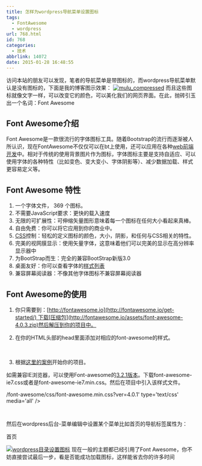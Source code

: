 ```yaml
---
title: 怎样为wordpress导航菜单设置图标
tags:
  - FontAwesome
  - wordpress
url: 768.html
id: 768
categories:
  - 技术
abbrlink: 14072
date: 2015-01-28 16:48:55
---
```


访问本站的朋友可以发现，笔者的导航菜单是带图标的，而wordpress导航菜单默认是没有图标的，下面是我的博客图示效果： [![mulu_compressed](http://baiyuan.wang/wp-content/uploads/2015/01/mulu_compressed.jpg)](http://baiyuan.wang/wp-content/uploads/2015/01/mulu_compressed.jpg) 而且这些图标就像文字一样，可以改变它的颜色，可以美化我们的网页界面。在此，抛砖引玉出一个名词：Font Awesome

Font Awesome介绍
--------------

Font Awesome是一款很流行的字体图标工具。随着Bootstrap的流行而逐渐被人所认识，现在FontAwesome不仅仅可以在bt上使用，还可以应用在各种[web前端开发](http://caibaojian.com/ "web前端开发")中。相对于传统的使用背景图片作为图标，字体图标主要是支持自适应、可以使用字体的各种特性（比如变色、变大变小、字体阴影等）、减少数据加载、样式更容易定义等。

Font Awesome 特性
---------------

1.  一个字体文件， 369 个图标。
2.  不需要JavaScript要求：更快的载入速度
3.  无限的可扩展性：可伸缩矢量图形意味着每一个图标在任何大小看起来真棒。
4.  自由免费：你可以将它应用到你的商业中。
5.  [CSS](http://caibaojian.com/t/css "CSS")控制：轻松的定义图标的颜色，大小，阴影，和任何与CSS相关的特性。
6.  完美的视网膜显示：使用矢量字体，这意味着他们可以完美的显示在高分辨率显示器中
7.  为BootStrap而生：完全的兼容BootStrap新版3.0
8.  桌面友好：你可以查看字体的[样式列表](http://fontawesome.io/cheatsheet/)
9.  兼容屏幕阅读器：不像其他字体图标不兼容屏幕阅读器

Font Awesome的使用
---------------

1.  你只需要到：[http://fontawesome.io](http://fontawesome.io/get-started/) 下载[压缩包](http://fontawesome.io/assets/font-awesome-4.0.3.zip)然后解压到你的项目中。
2.  在你的HTML头部的head里面添加对相应的font-awesome的样式。
    
    <link rel="stylesheet" href="path/to/font-awesome/css/font-awesome.min.css">
    
     
3.  根据[这里的案例](http://fontawesome.io/examples/)开始你的项目。

如需兼容IE浏览器，可以使用Font-awesome的[3.2.1版本](http://fontawesome.io/3.2.1/get-started/#need-ie7)。下载font-awesome-ie7.css或者是font-awesome-ie7.min.css。然后在项目中引入该样式文件。

<!--\[if IE 7\]>
<link rel="stylesheet" href="assets/css/font-awesome-ie7.min.css">
<!\[endif\]--

怎样为wordpress目录设置图标
------------------

1.  首先在header.php中引入，我是将上述文件放在主题目录下的，因此引入代码为
    
    <!\-\- AWESOME FONT --> <link rel="stylesheet" id="fontawesome-style-css" href="<?php bloginfo(" template_directory'); ?>/font-awesome/css/font-awesome.min.css?ver=4.0.1' type='text/css' media='all' />
    
     

然后在wordpress后台-菜单编辑中设置某个菜单比如首页的导航标签属性为：

<i class="fa fa-home"></i>首页

[![wordpress目录设置图标](http://baiyuan.wang/wp-content/uploads/2015/01/mulu2_compressed.jpg)](http://baiyuan.wang/wp-content/uploads/2015/01/mulu2_compressed.jpg) 现在一般的主题都已经引用了Font Awesome，你不妨直接尝试最后一步，看是否能成功加载图标，这样能省去你的许多时间